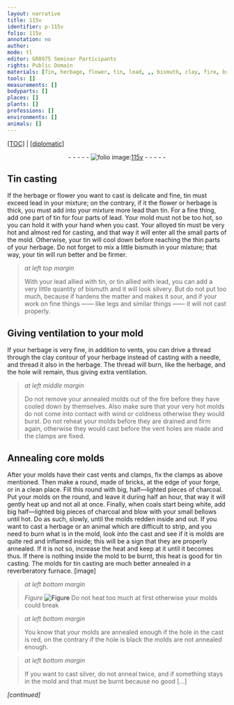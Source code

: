 ```yaml
---
layout: narrative
title: 115v
identifier: p-115v
folio: 115v
annotation: no
author:
mode: tl
editor: GR8975 Seminar Participants
rights: Public Domain
materials: [Tin, herbage, flower, tin, lead, ,, bismuth, clay, fire, bricks, charcoal, coals, silver]
tools: []
measurements: []
bodyparts: []
places: []
plants: []
professions: []
environments: []
animals: []
---
```


<p><a href="{{ site.baseurl }}/translation/">[TOC]</a> | <a href="{{ site.baseurl }}/texts/p-115v_tc/" target="_blank">[diplomatic]</a></p><div class="folio" align="center">- - - - - <a href="http://gallica.bnf.fr/ark:/12148/btv1b10500001g/f236.image" target="_blank"><img src="https://cu-mkp.github.io/2017-workshop-edition/assets/photo-icon.png" alt="folio image: " style="display:inline-block; margin-bottom:-3px;"/>115v</a> - - - - - </div>  
  

## <span class="m">Tin</span> casting

 
If the <span class="m">herbage</span> or <span class="m">flower</span> you want to cast is delicate and fine, <span class="m">tin</span> must exceed <span class="m">lead</span> in your mixture; on the contrary, if it the flower or herbage is thick, you must add into your mixture more <span class="m">lead</span> than <span class="m">tin</span>. For a fine thing<span class="m">,</span> add one part of <span class="m">tin</span> for four parts of <span class="m">lead</span>. Your mold must not be too hot, so you can hold it with your hand when you cast. Your alloyed <span class="m">tin</span> must be very hot and almost red for casting, and that way it will enter all the small parts of the mold. Otherwise, your tin will cool down before reaching the thin parts of your <span class="m">herbage</span>. Do not forget to mix a little <span class="m">bismuth</span> in your mixture; that way, your tin will run better and be firmer.
 
> *at left top margin*
> 
> 
>   With your <span class="m">lead</span> allied with <span class="m">tin</span>, or <span class="m">tin</span> allied with <span class="m">lead</span>, you can add a very little quantity of <span class="m">bismuth</span> and it will look silvery. But do not put too much, because if hardens the matter and makes it sour, and if your work on fine things —— like legs and similar things —— it will not cast properly.
 
 
  

## Giving ventilation to your mold

 
If your herbage is very fine, in addition to vents, you can drive a thread through the <span class="m">clay</span> contour of your herbage instead of casting with a needle, and thread it also in the herbage. The thread will burn, like the herbage, and the hole will remain, thus giving extra ventilation.
 
> *at left middle margin*
> 
> 
>   Do not remove your annealed molds out of the <span class="m">fire</span> before they have cooled down by themselves. Also make sure that your very hot molds do not come into contact with wind or coldness otherwise they would burst. Do not reheat your molds before they are drained and firm again, otherwise they would cast before the vent holes are made and the clamps are fixed.
 
 
  

## Annealing core molds

 
After your molds have their cast vents and clamps, fix the clamps as above mentioned. Then make a round, made of <span class="m">bricks</span>, at the edge of your forge, or in a clean place. Fill this round with big, half—lighted pieces of <span class="m">charcoal</span>. Put your molds on the round, and leave it during half an hour, that way it will gently heat up and not all at once. Finally, when <span class="m">coals</span> start being white, add big half—lighted big pieces of <span class="m">charcoal</span> and blow with your small bellows until hot. Do as such, slowly, until the molds redden inside and out. If you want to cast a herbage or an animal which are difficult to strip, and you need to burn what is in the mold, look into the cast and see if it is molds are quite red and inflamed inside; this will be a sign that they are properly annealed. If it is not so, increase the heat and keep at it until it becomes thus. If there is nothing inside the mold to be burnt, this heat is good for <span class="m">tin</span> casting. The molds for <span class="m">tin</span> casting are much better annealed in a reverberatory furnace.
 [image] 
> *at left bottom margin*
> 
> 
>   
> *Figure*
> <a href="https://drive.google.com/open?id=0B9-oNrvWdlO5dHVja3NnV0dmMlk" target="_blank"><img src="https://cu-mkp.github.io/GR8975-edition/assets/photo-icon.png" alt="Figure" style="display:inline-block; margin-bottom:-3px;"/></a>
 Do not heat too much at first otherwise your molds could break
 
> *at left bottom margin*
> 
> 
>   You know that your molds are annealed enough if the hole in the cast is red, on the contrary if the hole is black the molds are not annealed enough.
 
> *at left bottom margin*
> 
> 
>   If you want to cast <span class="m">silver</span>, do not anneal twice, and if something stays in the mold and that must be burnt because no good […]
 
*[continued]*
 
